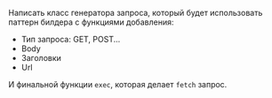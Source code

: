 Написать класс генератора запроса, который будет использовать паттерн билдера с функциями добавления:  
+ Тип запроса: GET, POST...
+ Body
+ Заголовки
+ Url

И финальной функции `exec`, которая делает `fetch` запрос.